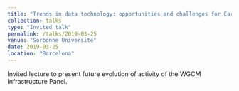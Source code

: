 ```yaml
---
title: "Trends in data technology: opportunities and challenges for Earth system simulation and analysis"
collection: talks
type: "Invited talk"
permalink: /talks/2019-03-25
venue: "Sorbonne Université"
date: 2019-03-25
location: "Barcelona"
---
```


Invited lecture to present future evolution of activity of the WGCM
Infrastructure Panel.

